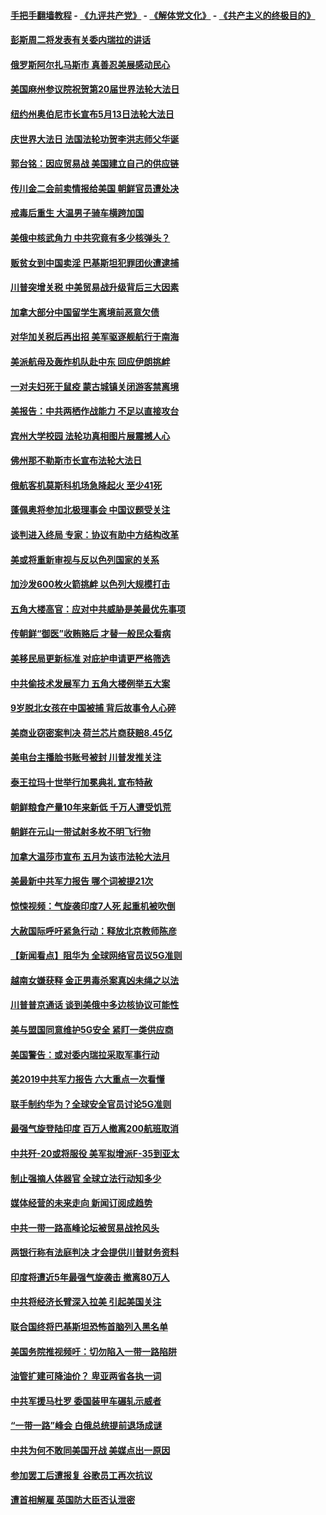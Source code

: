 #### [手把手翻墙教程](https://github.com/gfw-breaker/guides/wiki) -  [《九评共产党》](https://github.com/gfw-breaker/9ping.md?t=05071537) - [《解体党文化》](https://github.com/gfw-breaker/jtdwh.md?t=05071537) - [《共产主义的终极目的》](https://github.com/gfw-breaker/gczydzjmd.md?t=05071537)

#### [彭斯周二将发表有关委内瑞拉的讲话](../pages/nsc418/n11240084.md?t=05071537) 

#### [俄罗斯阿尔扎马斯市 真善忍美展感动民心](../pages/nsc418/n11237881.md?t=05071537) 

#### [美国麻州参议院祝贺第20届世界法轮大法日](../pages/nsc418/n11240138.md?t=05071537) 

#### [纽约州奥伯尼市长宣布5月13日法轮大法日](../pages/nsc418/n11240051.md?t=05071537) 

#### [庆世界大法日 法国法轮功贺李洪志师父华诞](../pages/nsc418/n11238706.md?t=05071537) 

#### [郭台铭：因应贸易战 美国建立自己的供应链](../pages/nsc418/n11239437.md?t=05071537) 

#### [传川金二会前卖情报给美国 朝鲜官员遭处决](../pages/nsc418/n11239234.md?t=05071537) 

#### [戒毒后重生 大温男子骑车横跨加国](../pages/nsc418/n11238990.md?t=05071537) 

#### [美俄中核武角力 中共究竟有多少核弹头？](../pages/nsc418/n11230018.md?t=05071537) 

#### [贩贫女到中国卖淫 巴基斯坦犯罪团伙遭逮捕](../pages/nsc418/n11238159.md?t=05071537) 

#### [川普突增关税 中美贸易战升级背后三大因素](../pages/nsc418/n11237933.md?t=05071537) 

#### [加拿大部分中国留学生离境前恶意欠债](../pages/nsc418/n11237136.md?t=05071537) 

#### [对华加关税后再出招 美军驱逐舰航行于南海](../pages/nsc418/n11237441.md?t=05071537) 

#### [美派航母及轰炸机队赴中东 回应伊朗挑衅](../pages/nsc418/n11236523.md?t=05071537) 

#### [一对夫妇死于鼠疫 蒙古城镇关闭游客禁离境](../pages/nsc418/n11237262.md?t=05071537) 

#### [美报告：中共两栖作战能力 不足以直接攻台](../pages/nsc418/n11236907.md?t=05071537) 

#### [宾州大学校园 法轮功真相图片展震撼人心](../pages/nsc418/n11235878.md?t=05071537) 

#### [佛州那不勒斯市长宣布法轮大法日](../pages/nsc418/n11235453.md?t=05071537) 

#### [俄航客机莫斯科机场急降起火 至少41死](../pages/nsc418/n11235919.md?t=05071537) 

#### [蓬佩奥将参加北极理事会 中国议题受关注](../pages/nsc418/n11236096.md?t=05071537) 

#### [谈判进入终局 专家：协议有助中方结构改革](../pages/nsc418/n11236020.md?t=05071537) 

#### [美或将重新审视与反以色列国家的关系](../pages/nsc418/n11235969.md?t=05071537) 

#### [加沙发600枚火箭挑衅 以色列大规模打击](../pages/nsc418/n11235743.md?t=05071537) 

#### [五角大楼高官：应对中共威胁是美最优先事项](../pages/nsc418/n11235691.md?t=05071537) 

#### [传朝鲜“御医”收贿赂后 才替一般民众看病](../pages/nsc418/n11235009.md?t=05071537) 

#### [美移民局更新标准 对庇护申请更严格筛选](../pages/nsc418/n11234375.md?t=05071537) 

#### [中共偷技术发展军力 五角大楼例举五大案](../pages/nsc418/n11232655.md?t=05071537) 

#### [9岁脱北女孩在中国被捕 背后故事令人心碎](../pages/nsc418/n11234217.md?t=05071537) 

#### [美商业窃密案判决 荷兰芯片商获赔8.45亿](../pages/nsc418/n11234200.md?t=05071537) 

#### [美电台主播脸书账号被封 川普发推关注](../pages/nsc418/n11232200.md?t=05071537) 

#### [泰王拉玛十世举行加冕典礼 宣布特赦](../pages/nsc418/n11233993.md?t=05071537) 

#### [朝鲜粮食产量10年来新低 千万人遭受饥荒](../pages/nsc418/n11231831.md?t=05071537) 

#### [朝鲜在元山一带试射多枚不明飞行物](../pages/nsc418/n11233032.md?t=05071537) 

#### [加拿大温莎市宣布 五月为该市法轮大法月](../pages/nsc418/n11232919.md?t=05071537) 

#### [美最新中共军力报告 哪个词被提21次](../pages/nsc418/n11232614.md?t=05071537) 

#### [惊悚视频：气旋袭印度7人死 起重机被吹倒](../pages/nsc418/n11232791.md?t=05071537) 

#### [大赦国际呼吁紧急行动：释放北京教师陈彦](../pages/nsc418/n11232631.md?t=05071537) 

#### [【新闻看点】阻华为 全球网络官员议5G准则](../pages/nsc418/n11232399.md?t=05071537) 

#### [越南女嫌获释 金正男毒杀案真凶未绳之以法](../pages/nsc418/n11232663.md?t=05071537) 

#### [川普普京通话 谈到美俄中多边核协议可能性](../pages/nsc418/n11232521.md?t=05071537) 

#### [美与盟国同意维护5G安全 紧盯一类供应商](../pages/nsc418/n11232305.md?t=05071537) 

#### [美国警告：或对委内瑞拉采取军事行动](../pages/nsc418/n11231759.md?t=05071537) 

#### [美2019中共军力报告 六大重点一次看懂](../pages/nsc418/n11231924.md?t=05071537) 

#### [联手制约华为？全球安全官员讨论5G准则](../pages/nsc418/n11231723.md?t=05071537) 

#### [最强气旋登陆印度 百万人撤离200航班取消](../pages/nsc418/n11231446.md?t=05071537) 

#### [中共歼-20或将服役 美军拟增派F-35到亚太](../pages/nsc418/n11231286.md?t=05071537) 

#### [制止强摘人体器官 全球立法行动知多少](../pages/nsc418/n11229916.md?t=05071537) 

#### [媒体经营的未来走向 新闻订阅成趋势](../pages/nsc418/n11227859.md?t=05071537) 

#### [中共一带一路高峰论坛被贸易战抢风头](../pages/nsc418/n11229789.md?t=05071537) 

#### [两银行称有法庭判决 才会提供川普财务资料](../pages/nsc418/n11229714.md?t=05071537) 

#### [印度将遭近5年最强气旋袭击 撤离80万人](../pages/nsc418/n11229178.md?t=05071537) 

#### [中共将经济长臂深入拉美 引起美国关注](../pages/nsc418/n11229044.md?t=05071537) 

#### [联合国终将巴基斯坦恐怖首脑列入黑名单](../pages/nsc418/n11228791.md?t=05071537) 

#### [美国务院推视频吁：切勿陷入一带一路陷阱](../pages/nsc418/n11228840.md?t=05071537) 

#### [油管扩建可降油价？ 卑亚两省各执一词](../pages/nsc418/n11228357.md?t=05071537) 

#### [中共军援马杜罗 委国装甲车碾轧示威者](../pages/nsc418/n11227679.md?t=05071537) 

#### [“一带一路”峰会 白俄总统提前退场成谜](../pages/nsc418/n11208197.md?t=05071537) 

#### [中共为何不敢同美国开战 美媒点出一原因](../pages/nsc418/n11227472.md?t=05071537) 

#### [参加罢工后遭报复 谷歌员工再次抗议](../pages/nsc418/n11227242.md?t=05071537) 

#### [遭首相解雇 英国防大臣否认泄密](../pages/nsc418/n11227379.md?t=05071537) 

